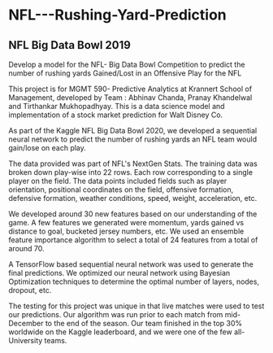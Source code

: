 # NFL---Rushing-Yard-Prediction
## NFL Big Data Bowl 2019
Develop a model for the NFL- Big Data Bowl Competition to predict the number of rushing yards Gained/Lost in an Offensive Play for the NFL

This project is for MGMT 590- Predictive Analytics at Krannert School of Management, developed by Team : Abhinav Chanda, Pranay Khandelwal and Tirthankar Mukhopadhyay. This is a data science model and implementation of a stock market prediction for Walt Disney Co.

As part of the Kaggle NFL Big Data Bowl 2020, we developed a sequential neural network to predict the number of rushing yards an NFL team would gain/lose on each play.

The data provided was part of NFL's NextGen Stats. The training data was broken down play-wise into 22 rows. Each row corresponding to a single player on the field. The data points included fields such as player orientation, positional coordinates on the field, offensive formation, defensive formation, weather conditions, speed, weight, acceleration, etc.

We developed around 30 new features based on our understanding of the game. A few features we generated were momentum, yards gained vs distance to goal, bucketed jersey numbers, etc. We used an ensemble feature importance algorithm to select a total of 24 features from a total of around 70.

A TensorFlow based sequential neural network was used to generate the final predictions. We optimized our neural network using Bayesian Optimization techniques to determine the optimal number of layers, nodes, dropout, etc.

The testing for this project was unique in that live matches were used to test our predictions. Our algorithm was run prior to each match from mid-December to the end of the season. Our team finished in the top 30% worldwide on the Kaggle leaderboard, and we were one of the few all-University teams.


